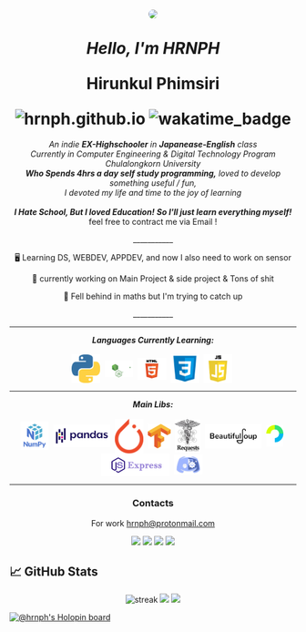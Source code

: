 <h1 align="center">

  <a href="url"><img src="https://avatars.githubusercontent.com/u/51855316?v=4" height="auto" width="200" style="border-radius:50%"></a>

  <b><i>Hello, I'm HRNPH</i></b>
  <p>Hirunkul Phimsiri</p>
  <img src="https://komarev.com/ghpvc/?username=hrnph&label=Views&color=yellow&style=for-the-badge" alt="hrnph.github.io" />
  <img src="http://wakatime.server.devcommu.me/api/badge/hrnph/hrnph/" alt="wakatime_badge" />

</h1>
  

<p align="center">
  <em>
    An indie <b>EX-Highschooler</b> in <b>Japanease-English</b> class <br>
    Currently in Computer Engineering & Digital Technology Program Chulalongkorn University<br>
    <b>Who Spends 4hrs a day self study programming,</b>
    loved to develop something useful / fun,
    <br>I devoted my life and time to the joy of learning</br>
    <br><b>I Hate School, But I loved Education!</b>
        <b>So I'll just learn everything myself!</b>    
    </br>
  </em>
  feel free to contract me via Email
  !
</p>

<p align="center">___________</p>
<div align="center">
  
🖥️ Learning DS, WEBDEV, APPDEV, and now I also need to work on sensor
  
🔭 currently working on Main Project & side project & Tons of shit
  
🌱 Fell behind in maths but I'm trying to catch up
  
</div>

<p align="center">___________</p>

<hr></hr>
<p align="center">
  <i><b>Languages Currently Learning:</b></i>
  <br><br>
  <img align="center" src="contents/languages/python.png" width="50px" />&nbsp;
  <img align="center" src="contents/languages/nodejs.svg" width="50px" />&nbsp;
  <img align="center" src="contents/languages/html.png" width="50px" />&nbsp;
  <img align="center" src="contents/languages/css.png" width="50px" />&nbsp;
  <img align="center" src="contents/languages/js.png" width="50px" />&nbsp;
</p>

<hr></hr>

<p align="center">
  <i><b>Main Libs:</b></i>
  <br><br>
  <img align="center" src="contents/tools/numpy.png" width="50px" />&nbsp;
  <img align="center" src="contents/tools/pandas.png" width="100px" />&nbsp;
  <img align="center" src="contents/tools/pt.png" width="50px" />&nbsp;
  <img align="center" src="contents/tools/tensorflow.png" width="40px" />&nbsp;
  <img align="center" src="contents/tools/requests.png" width="45px" />&nbsp;
  <img align="center" src="contents/tools/bf4.png" width="100px" />&nbsp;
  <img align="center" src="contents/tools/passport.svg" width="30px" />&nbsp;
  <img align="center" src="contents/tools/express.png" width="120px" />&nbsp;
  <img align="center" src="contents/tools/discord.png" width="50px" />&nbsp;
</p>
<hr>

<h3 align="center">Contacts</h3>
<p align="center">For work <a href = "mailto: hrnph@protonmail.com">hrnph@protonmail.com</a></p>
<div align="center">

  [<img src="https://img.shields.io/badge/facebook-%231877F2.svg?&style=for-the-badge&logo=facebook&logoColor=white">](https://www.facebook.com/hrnph)
  [<img src="https://img.shields.io/badge/youtube-%23E4405F.svg?&style=for-the-badge&logo=youtube&logoColor=white">](https://www.youtube.com/channel/UCTCjINFxvBTkqD0ihWPTz8g)
  [<img src="https://img.shields.io/badge/twitter-%231DA1F2.svg?&style=for-the-badge&logo=twitter&logoColor=white">](https://github.com/HRNPH)
  [<img src="https://img.shields.io/badge/Website-%23000000.svg?&style=for-the-badge&logo=microsoft&logoColor=white">](https://hrnph.github.io/) 

</div>


## 📈 GitHub Stats

<div align="center">
  
  <img src="http://github-readme-streak-stats.herokuapp.com?user=HRNPH&theme=highcontrast" alt="streak"/>

  <img src="https://github-readme-stats.vercel.app/api?username=HRNPH&count_private=true&show_icons=true&theme=vision-friendly-dark">
  
  <img src="https://github-readme-stats.vercel.app/api/top-langs/?username=hrnph&layout=compact&hide=html,css&theme=vision-friendly-dark">
  
   
</div>

[![@hrnph's Holopin board](https://holopin.me/hrnph)](https://holopin.io/@hrnph)
